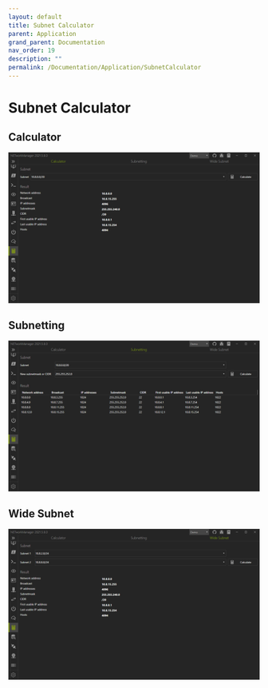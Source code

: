 ```yaml
---
layout: default
title: Subnet Calculator
parent: Application
grand_parent: Documentation
nav_order: 19
description: ""
permalink: /Documentation/Application/SubnetCalculator
---
```


# Subnet Calculator

## Calculator

![SubnetCalculator_Calculator](19_SubnetCalculator_Calculator.png)

## Subnetting

![SubnetCalculator_Subnetting](19_SubnetCalculator_Subnetting.png)

## Wide Subnet

![SubnetCalculator_WideSubnet](19_SubnetCalculator_WideSubnet.png)